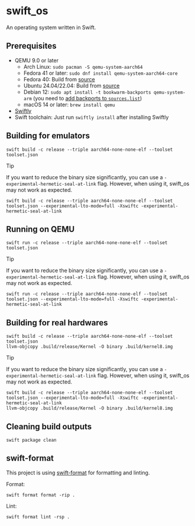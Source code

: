 # swift_os

An operating system written in Swift.

## Prerequisites

- QEMU 9.0 or later
  - Arch Linux: `sudo pacman -S qemu-system-aarch64`
  - Fedora 41 or later: `sudo dnf install qemu-system-aarch64-core`
  - Fedora 40: Build from [source](https://www.qemu.org/download/#source)
  - Ubuntu 24.04/22.04: Build from [source](https://www.qemu.org/download/#source)
  - Debian 12: `sudo apt install -t bookwarm-backports qemu-system-arm` (you need to [add backports to `sources.list`](https://backports.debian.org/Instructions/#index2h2))
  - macOS 14 or later: `brew install qemu`
- [Swiftly](https://www.swift.org/install/)
- Swift toolchain: Just run `swiftly install` after installing Swiftly

## Building for emulators

```shell
swift build -c release --triple aarch64-none-none-elf --toolset toolset.json
```

> [!TIP]
> If you want to reduce the binary size significantly, you can use a `-experimental-hermetic-seal-at-link` flag. However, when using it, swift_os may not work as expected.
>
> ```shell
> swift build -c release --triple aarch64-none-none-elf --toolset toolset.json --experimental-lto-mode=full -Xswiftc -experimental-hermetic-seal-at-link
> ```

## Running on QEMU

```shell
swift run -c release --triple aarch64-none-none-elf --toolset toolset.json
```

> [!TIP]
> If you want to reduce the binary size significantly, you can use a `-experimental-hermetic-seal-at-link` flag. However, when using it, swift_os may not work as expected.
>
> ```shell
> swift run -c release --triple aarch64-none-none-elf --toolset toolset.json --experimental-lto-mode=full -Xswiftc -experimental-hermetic-seal-at-link
> ```

## Building for real hardwares

```shell
swift build -c release --triple aarch64-none-none-elf --toolset toolset.json
llvm-objcopy .build/release/Kernel -O binary .build/kernel8.img
```

> [!TIP]
> If you want to reduce the binary size significantly, you can use a `-experimental-hermetic-seal-at-link` flag. However, when using it, swift_os may not work as expected.
>
> ```shell
> swift build -c release --triple aarch64-none-none-elf --toolset toolset.json --experimental-lto-mode=full -Xswiftc -experimental-hermetic-seal-at-link
> llvm-objcopy .build/release/Kernel -O binary .build/kernel8.img
> ```

## Cleaning build outputs

```shell
swift package clean
```

## swift-format

This project is using [swift-format](https://github.com/swiftlang/swift-format) for formatting and linting.

Format:

```shell
swift format format -rip .
```

Lint:

```shell
swift format lint -rsp .
```
